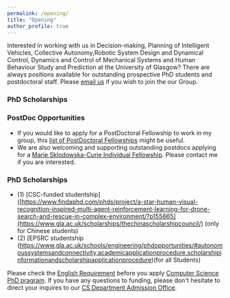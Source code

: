 ```yaml
---
permalink: /opening/
title: "Opening"
author_profile: true
---
```


Interested in working with us in Decision-making, Planning of Intelligent Vehicles, Collective Autonomy,Robotic System Design and Dynamical Control, Dynamics and Control of Mechanical Systems and Human Behaviour Study and Prediction at the University of Glasgow? There are always positions available for outstanding prospective PhD students and postdoctoral staff. Please [email us](mailto:chongfeng.wei@glasgow.ac.uk) if you wish to join the our Group.


### PhD Scholarships
<!--- **Three PhD scholarships are available.** (1) [CSC-funded studentship]([https://www.findaphd.com/phds/project/a-star-human-visual-recognition-inspired-multi-agent-reinforcement-learning-for-drone-search-and-rescue-in-complex-environment/?p155665](https://www.gla.ac.uk/scholarships/thechinascholarshipcouncil/) (only for Chinese students), (2) [EPSRC-studentship(https://www.gla.ac.uk/schools/engineering/phdopportunities/#autonomoussystemsandconnectivity,academicapplicationprocedure,scholarshipinformationandscholarshipapplicationprocedure)(for all Students)
--->

### PostDoc Opportunities
- If you would like to apply for a PostDoctoral Fellowship to work in my group, this [list of PostDoctoral Fellowships](https://www.se.manchester.ac.uk/research/support/fellowships/) might be useful. 
- We are also welcoming and supporting outstanding postdocs applying for a [Marie Sklodowska-Curie Individual Fellowship](https://marie-sklodowska-curie-actions.ec.europa.eu/actions/postdoctoral-fellowships). Please contact me if you are interested.

### PhD Scholarships
- (1) [CSC-funded studentship]([https://www.findaphd.com/phds/project/a-star-human-visual-recognition-inspired-multi-agent-reinforcement-learning-for-drone-search-and-rescue-in-complex-environment/?p155665](https://www.gla.ac.uk/scholarships/thechinascholarshipcouncil/) (only for Chinese students)
- (2) [EPSRC studentship (https://www.gla.ac.uk/schools/engineering/phdopportunities/#autonomoussystemsandconnectivity,academicapplicationprocedure,scholarshipinformationandscholarshipapplicationprocedure)(for all Students)

Please check the [English Requirement](https://www.manchester.ac.uk/study/postgraduate-research/programmes/list/02954/phd-computer-science/entry-requirements/#course-profile) before you apply [Computer Science PhD pragram](https://www.manchester.ac.uk/study/postgraduate-research/programmes/list/02954/phd-computer-science/).  If you have any questions to funding, please don't hesitate to direct your inquires to our [CS Department Admission Office](https://www.cs.manchester.ac.uk/connect/contact/).
